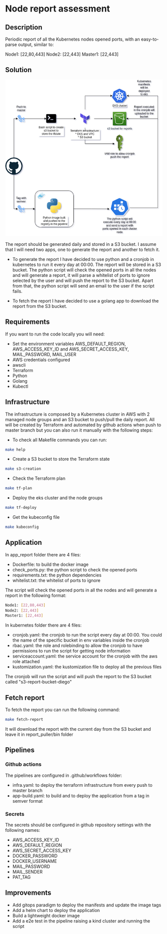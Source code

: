 # Node report assessment

## Description

Periodic report of all the Kubernetes nodes opened ports, with an easy-to-parse output, similar to:

Node1: [22,80,443]
Node2: [22,443]
Master1: [22,443]

## Solution

![Arch_diagram](images/infra_diagram.png)

The report should be generated daily and stored in a S3 bucket. I assume that I will need two apps, one to generate the report and another to fetch it.

- To generate the report I have decided to use python and a cronjob in kubernetes to run it every day at 00:00. The report will be stored in a S3 bucket. The python script will check the opened ports in all the nodes and will generate a report, it will parse a whitelist of ports to ignore selected by the user and will push the report to the S3 bucket. Apart from that, the python script will send an email to the user if the script fails.

- To fetch the report I have decided to use a golang app to download the report from the S3 bucket.

## Requirements

If you want to run the code locally you will need:

- Set the environment variables AWS_DEFAULT_REGION, AWS_ACCESS_KEY_ID and AWS_SECRET_ACCESS_KEY, MAIL_PASSWORD, MAIL_USER
- AWS credentials configured
- awscli
- Terraform
- Python
- Golang
- Kubectl

## Infrastructure

The infrastructure is composed by a Kubernetes cluster in AWS with 2 managed node groups and an S3 bucket to push/pull the daily report. All will be created by Terraform and automated by github actions when push to master branch but you can also run it manually with the following steps:

- To check all Makefile commands you can run:

```bash
make help
```

- Create a S3 bucket to store the Terraform state

```bash
make s3-creation
```

- Check the Terraform plan

```bash
make tf-plan
```

- Deploy the eks cluster and the node groups

```bash
make tf-deploy
```

- Get the kubeconfig file

```bash
make kubeconfig
```

## Application

In app_report folder there are 4 files:

- Dockerfile: to build the docker image
- check_ports.py: the python script to check the opened ports
- requirements.txt: the python dependencies
- whitelist.txt: the whitelist of ports to ignore

The script will check the opened ports in all the nodes and will generate a report in the following format:

```bash
Node1: [22,80,443]
Node2: [22,443]
Master1: [22,443]
```

In kubernetes folder there are 4 files:

- cronjob.yaml: the cronjob to run the script every day at 00:00. You could the name of the specific bucket in env variables inside the cronjob
- rbac.yaml: the role and rolebinding to allow the cronjob to have permissions to run the script for getting node information
- serviceaccount.yaml: the service account for the cronjob with the aws role attached
- kustomization.yaml: the kustomization file to deploy all the previous files

The cronjob will run the script and will push the report to the S3 bucket called "s3-report-bucket-diego"

## Fetch report

To fetch the report you can run the following command:

```bash
make fetch-report
```

It will download the report with the current day from the S3 bucket and leave it in report_puller/bin folder

## Pipelines

### Github actions

The pipelines are configured in .github/workflows folder:

- infra.yaml: to deploy the terraform infrastructure from every push to master branch
- app-build.yaml: to build and to deploy the application from a tag in semver format

### Secrets

The secrets should be configured in github repository settings with the following names:

- AWS_ACCESS_KEY_ID
- AWS_DEFAULT_REGION
- AWS_SECRET_ACCESS_KEY
- DOCKER_PASSWORD
- DOCKER_USERNAME
- MAIL_PASSWORD
- MAIL_SENDER
- PAT_TAG

## Improvements

- Add gitops paradigm to deploy the manifests and update the image tags
- Add a helm chart to deploy the application
- Build a lightweight docker image
- Add a e2e test in the pipeline raising a kind cluster and running the script
